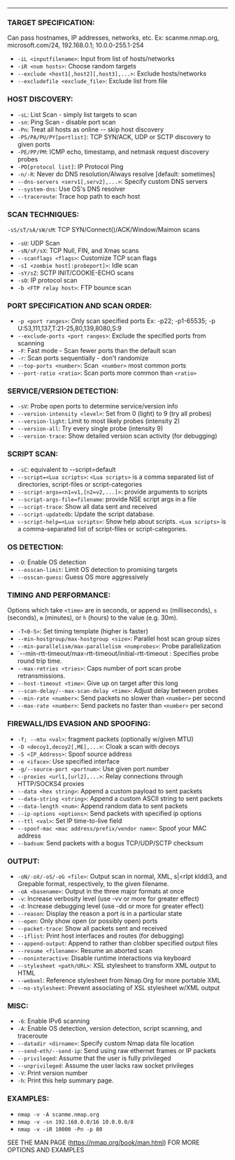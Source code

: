 ****
### TARGET SPECIFICATION:
  Can pass hostnames, IP addresses, networks, etc.
  Ex: scanme.nmap.org, microsoft.com/24, 192.168.0.1; 10.0.0-255.1-254
  - `-iL <inputfilename>`: Input from list of hosts/networks
  - `-iR <num hosts>`: Choose random targets
  - `--exclude <host1[,host2][,host3],...>`: Exclude hosts/networks
  - `--excludefile <exclude_file>`: Exclude list from file
### HOST DISCOVERY:
  - `-sL`: List Scan - simply list targets to scan
  - `-sn`: Ping Scan - disable port scan
  - `-Pn`: Treat all hosts as online -- skip host discovery
  - `-PS/PA/PU/PY[portlist]`: TCP SYN/ACK, UDP or SCTP discovery to given ports
  - `-PE/PP/PM`: ICMP echo, timestamp, and netmask request discovery probes
  - `-PO[protocol list]`: IP Protocol Ping
  - `-n/-R`: Never do DNS resolution/Always resolve [default: sometimes]
  - `--dns-servers <serv1[,serv2],...>`: Specify custom DNS servers
  - `--system-dns`: Use OS's DNS resolver
  - `--traceroute`: Trace hop path to each host
### SCAN TECHNIQUES:
  `-sS/sT/sA/sW/sM`: TCP SYN/Connect()/ACK/Window/Maimon scans
  - `-sU`: UDP Scan
  - `-sN/sF/sX`: TCP Null, FIN, and Xmas scans
  - `--scanflags <flags>`: Customize TCP scan flags
  - `-sI <zombie host[:probeport]>`: Idle scan
  - `-sY/sZ`: SCTP INIT/COOKIE-ECHO scans
  - `-sO`: IP protocol scan
  - `-b <FTP relay host>`: FTP bounce scan
### PORT SPECIFICATION AND SCAN ORDER:
  - `-p <port ranges>`: Only scan specified ports
    Ex: -p22; -p1-65535; -p U:53,111,137,T:21-25,80,139,8080,S:9
  - `--exclude-ports <port ranges>`: Exclude the specified ports from scanning
  - `-F`: Fast mode - Scan fewer ports than the default scan
  - `-r`: Scan ports sequentially - don't randomize
  - `--top-ports <number>`: Scan` <number>` most common ports
  - `--port-ratio <ratio>`: Scan ports more common than `<ratio>`
### SERVICE/VERSION DETECTION:
  - `-sV`: Probe open ports to determine service/version info
  - `--version-intensity <level>`: Set from 0 (light) to 9 (try all probes)
  - `--version-light`: Limit to most likely probes (intensity 2)
  - `--version-all`: Try every single probe (intensity 9)
  - `--version-trace`: Show detailed version scan activity (for debugging)
### SCRIPT SCAN:
  - `-sC`: equivalent to --script=default
  - `--script=<Lua scripts>`: `<Lua scripts>` is a comma separated list of
           directories, script-files or script-categories
  - `--script-args=<n1=v1,[n2=v2,...]>`: provide arguments to scripts
  - `--script-args-file=filename`: provide NSE script args in a file
  - `--script-trace`: Show all data sent and received
  - `--script-updatedb`: Update the script database.
  - `--script-help=<Lua scripts>`: Show help about scripts.
           `<Lua scripts>` is a comma-separated list of script-files or
           script-categories.
### OS DETECTION:
  - `-O`: Enable OS detection
  - `--osscan-limit`: Limit OS detection to promising targets
  - `--osscan-guess`: Guess OS more aggressively
### TIMING AND PERFORMANCE:
  Options which take `<time>` are in seconds, or append `ms` (milliseconds),
  `s` (seconds), `m` (minutes), or `h` (hours) to the value (e.g. 30m).
  - `-T<0-5>`: Set timing template (higher is faster)
  - `--min-hostgroup/max-hostgroup <size>`: Parallel host scan group sizes
  - `--min-parallelism/max-parallelism <numprobes>`: Probe parallelization
  - `--min-rtt-timeout/max-rtt-timeout/initial-rtt-timeout <time>: Specifies
      probe round trip time.
  - `--max-retries <tries>`: Caps number of port scan probe retransmissions.
  - `--host-timeout <time>`: Give up on target after this long
  - `--scan-delay/--max-scan-delay <time>`: Adjust delay between probes
  - `--min-rate <number>`: Send packets no slower than `<number>` per second
  - `--max-rate <number>`: Send packets no faster than `<number>` per second
### FIREWALL/IDS EVASION AND SPOOFING:
  - `-f; --mtu <val>`: fragment packets (optionally w/given MTU)
  - `-D <decoy1,decoy2[,ME],...>`: Cloak a scan with decoys
  - `-S <IP_Address>`: Spoof source address
  - `-e <iface>`: Use specified interface
  - `-g/--source-port <portnum>`: Use given port number
  - `--proxies <url1,[url2],...>`: Relay connections through HTTP/SOCKS4 proxies
  - `--data <hex string>`: Append a custom payload to sent packets
  - `--data-string <string>`: Append a custom ASCII string to sent packets
  - `--data-length <num>`: Append random data to sent packets
  - `--ip-options <options>`: Send packets with specified ip options
  - `--ttl <val>`: Set IP time-to-live field
  - `--spoof-mac <mac address/prefix/vendor name>`: Spoof your MAC address
  - `--badsum`: Send packets with a bogus TCP/UDP/SCTP checksum
### OUTPUT:
  - `-oN/-oX/-oS/-oG <file>`: Output scan in normal, XML, s|<rIpt kIddi3,
     and Grepable format, respectively, to the given filename.
  - `-oA <basename>`: Output in the three major formats at once
  - `-v`: Increase verbosity level (use -vv or more for greater effect)
  - `-d`: Increase debugging level (use -dd or more for greater effect)
  - `--reason`: Display the reason a port is in a particular state
  - `--open`: Only show open (or possibly open) ports
  - `--packet-trace`: Show all packets sent and received
  - `--iflist`: Print host interfaces and routes (for debugging)
  - `--append-output`: Append to rather than clobber specified output files
  - `--resume <filename>`: Resume an aborted scan
  - `--noninteractive`: Disable runtime interactions via keyboard
  - `--stylesheet <path/URL>`: XSL stylesheet to transform XML output to HTML
  - `--webxml`: Reference stylesheet from Nmap.Org for more portable XML
  - `--no-stylesheet`: Prevent associating of XSL stylesheet w/XML output
### MISC:
  - `-6`: Enable IPv6 scanning
  - `-A`: Enable OS detection, version detection, script scanning, and traceroute
  - `--datadir <dirname>`: Specify custom Nmap data file location
  - `--send-eth/--send-ip`: Send using raw ethernet frames or IP packets
  - `--privileged`: Assume that the user is fully privileged
  - `--unprivileged`: Assume the user lacks raw socket privileges
  - `-V`: Print version number
  - `-h`: Print this help summary page.
### EXAMPLES:
  - `nmap -v -A scanme.nmap.org`
  - `nmap -v -sn 192.168.0.0/16 10.0.0.0/8`
  - `nmap -v -iR 10000 -Pn -p 80`
    
SEE THE MAN PAGE (https://nmap.org/book/man.html) FOR MORE OPTIONS AND EXAMPLES